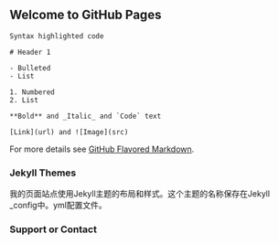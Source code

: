 ## Welcome to GitHub Pages
```
Syntax highlighted code 

# Header 1

- Bulleted
- List

1. Numbered
2. List

**Bold** and _Italic_ and `Code` text

[Link](url) and ![Image](src)
```

For more details see [GitHub Flavored Markdown](https://guides.github.com/features/mastering-markdown/).

### Jekyll Themes

我的页面站点使用Jekyll主题的布局和样式。这个主题的名称保存在Jekyll _config中。yml配置文件。

### Support or Contact

